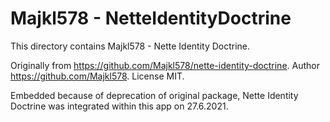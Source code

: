 # Majkl578 - NetteIdentityDoctrine

This directory contains Majkl578 - Nette Identity Doctrine.

Originally from https://github.com/Majkl578/nette-identity-doctrine. Author https://github.com/Majkl578. License MIT.

Embedded because of deprecation of original package, Nette Identity Doctrine was integrated within this app on 27.6.2021.
